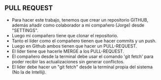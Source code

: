 ## PULL REQUEST

- Para hacer este trabajo, tenemos que crear un repositorio GITHUB, además añadir como colaborador a mi compañero (Jorge) desde "SETTINGS".
- Luego mi compañero tiene que clonar el repositorio.
- Tanto el líder como el compañero tienen que hacer commits y un push.
- Luego en Github ambos tienen que hacer un PULL-REQUEST.
- El líder tiene que hacerle MERGE a los PULL-REQUEST.
- El compañero desde la terminal debe usar el comando 'git fetch' para poder recibir las actualizaciones sin generar conflictos.
- El lider debe hacer un "git fetch" desde la terminal propia del sistema (No la de Intellij).